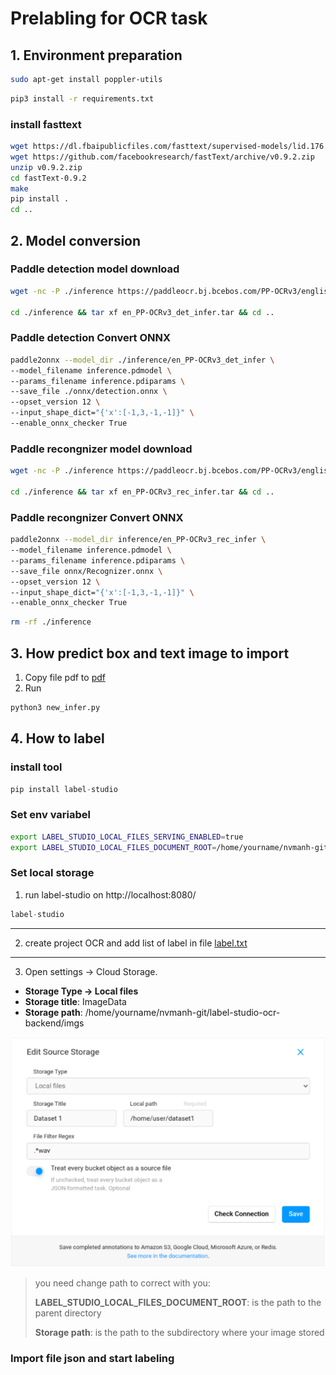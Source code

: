 # Prelabling for OCR task

## 1. Environment preparation

```bash
sudo apt-get install poppler-utils
```

```bash
pip3 install -r requirements.txt
```

### install fasttext

```bash
wget https://dl.fbaipublicfiles.com/fasttext/supervised-models/lid.176.bin
wget https://github.com/facebookresearch/fastText/archive/v0.9.2.zip
unzip v0.9.2.zip
cd fastText-0.9.2
make
pip install .
cd ..
```

## 2. Model conversion

### Paddle detection model download

```bash
wget -nc -P ./inference https://paddleocr.bj.bcebos.com/PP-OCRv3/english/en_PP-OCRv3_det_infer.tar

cd ./inference && tar xf en_PP-OCRv3_det_infer.tar && cd ..
```

### Paddle detection Convert ONNX

```bash
paddle2onnx --model_dir ./inference/en_PP-OCRv3_det_infer \
--model_filename inference.pdmodel \
--params_filename inference.pdiparams \
--save_file ./onnx/detection.onnx \
--opset_version 12 \
--input_shape_dict="{'x':[-1,3,-1,-1]}" \
--enable_onnx_checker True
```


### Paddle recongnizer model download

```bash
wget -nc -P ./inference https://paddleocr.bj.bcebos.com/PP-OCRv3/english/en_PP-OCRv3_rec_infer.tar

cd ./inference && tar xf en_PP-OCRv3_rec_infer.tar && cd ..
```

### Paddle recongnizer Convert ONNX

```bash
paddle2onnx --model_dir inference/en_PP-OCRv3_rec_infer \
--model_filename inference.pdmodel \
--params_filename inference.pdiparams \
--save_file onnx/Recognizer.onnx \
--opset_version 12 \
--input_shape_dict="{'x':[-1,3,-1,-1]}" \
--enable_onnx_checker True
```

```bash
rm -rf ./inference
```



## 3. How predict box and text image to import

1. Copy file pdf to [pdf](./pdf)
2. Run
```bash 
python3 new_infer.py
```

## 4. How to label

### install tool 
```python
pip install label-studio
```

### Set env variabel

```bash
export LABEL_STUDIO_LOCAL_FILES_SERVING_ENABLED=true
export LABEL_STUDIO_LOCAL_FILES_DOCUMENT_ROOT=/home/yourname/nvmanh-git/label-studio-ocr-backend
```
### Set local storage

1. run label-studio on http://localhost:8080/
```python
label-studio
```
---
2. create project OCR and add list of label in file [label.txt](label.txt)

---
3. Open settings -> Cloud Storage.
- **Storage Type -> Local files**
- **Storage title**: ImageData
- **Storage path**: /home/yourname/nvmanh-git/label-studio-ocr-backend/imgs

![image](label-studio.PNG)
> you need change path to correct with you:
> 
> **LABEL_STUDIO_LOCAL_FILES_DOCUMENT_ROOT**:   is the path to the parent directory
>
> **Storage path**:  is the path to the subdirectory where your image stored

### Import file json and start labeling
